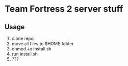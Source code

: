 # Team Fortress 2 server stuff

## Usage
1. clone repo
2. move all files to $HOME folder
3. chmod +x install.sh
4. run install.sh
5. ???